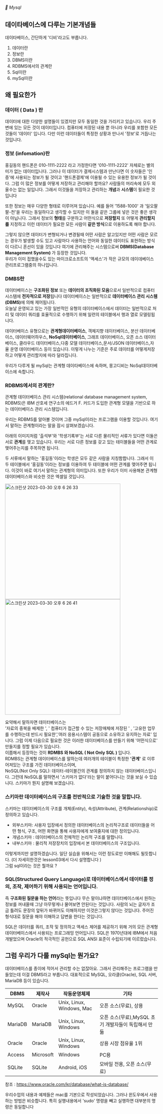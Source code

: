 ###### :cactus:  Mysql

## 데이타베이스에 다루는 기본개념들
데이타베이스, 간단하게 '디비'라고도 부릅니다. 
1. 데이터란
2. 정보란
3. DBMS이란
4. RDBMS에서의 관계란
5. Sql이란
6. mySql이란

## 왜 필요한가 
### 데이터 ( Data ) 란 
데이터에 대한 다양한 설명들이 있겠지만 모두 동일한 것을 가리키고 있습니다. 우리 주변에 있는 모든 것이 데이터입니다. 컴퓨터에 저장된 내용 뿐 아니라 우리를 포함한 모든 것들이 '데이터' 입니다. 다만 이런 데이터들이 특정한 상황과 만나서 '정보'로 거듭나는 것입니다. 
### 정보 (infomation)란  
홍길동의 핸드폰은 010-1111-2222 라고 가정한다면 '010-1111-2222' 자체로는 별의미가 없는 데이터입니다. 그러나 이 데이터가 결제시스템과 만난다면 이 숫자들은 '인증'에 사용되는 정보가 될 것이고 '핸드폰결제'에 이용될 수 있는 유용한 정보가 될 것이다. 
그럼 이 많은 정보를 어떻게 저장하고 관리해야 할까요?  사람들의 머리속에 모두 외울수는 없는 일입니다. 
그래서 이것들을 저장하고 관리하는 <b>개념</b>과 <b>시스템</b>이 필요한 것입니다    


또한 정보는 매우 다양한 형태로 이루어져 있습니다. 예를 들어 '1588-1000' 과 '일오팔팔-천'을 우리는 동일하다고 생각할 수 있지만 이 둘을 같은 그룹에 넣은 것은 좋은 생각이 아닙니다. 그래서 정보의 <b>형태</b>를 구분하고 어떤식으로 <b>저장할지</b> 또 어떻게 <b>관리할지를</b> 지정하고 이런 데이터가 필요한 모든 사람이 <b>같은 방식</b>으로 이용하도록 해야 합니다.    


그렇지 않으면 데이터가 변형되거나 변경될때 어떤 사람은 알고있지만 어떤 사람은 모르는 경우가 발생할 수도 있고 사람마다 사용하는 언어와 동일한 데이터도 표현하는 방식이 다르니 혼선이 있을 것입니다 여기에 관리해주는 시스템으로써 <b>DBMS(Database Management System) </b>가 등장한 것입니다.   
우리가 이미 접했을수도 있는 마이크로소프트의 '액세스'가 작은 규모의 데이데베이스 관리프로그램중의 하나입니다. 

### DMBS란
데이터베이스는 <b>구조화된 정보</b> 또는 <b>데이터의 조직화된 모음</b>으로서 일반적으로 컴퓨터 시스템에 <b>전자적으로 저장</b>됩니다 데이터베이스는 일반적으로 <b>데이터베이스 관리 시스템(DBMS)</b>에 의해 제어됩니다.   
오늘날 운영되고 있는 가장 일반적인 유형의 데이터베이스에서 데이터는 일반적으로 처리 및 데이터 쿼리를 효율적으로 수행하기 위해 일련의 테이블에서 행과 열로 모델링됩니다.    

데이터베이스 유형으로는 <b>관계형데이터베이스</b>, 객체지향 데이터베이스, 분산 데이터베이스, 데이터웨어하우스, <b>NoSql데이터베이스</b>, 그래프 데이터베이스, 오픈 소스 데이터베이스, 클라우드 데이터베이스,다중 모델 데이터베이스,문서/JSON 데이터베이스,자율 운영 데이터베이스 등이 있습니다. 이렇게 나누는 기준은 주로 데이터를 어떻게저장하고 어떻게 관리할지에 따라 달라집니다.      

우리가 다루게 될 mySql는 관계형 데이타베이스에 속하며, 몽고디비는 NoSql데이터베이스에 속합니다.  


### RDBMS에서의 관계란?
관계형 데이터베이스 관리 시스템(relational database management system, RDBMS)은 IBM 산호세 연구소의 에드거 F. 커드가 도입한 관계형 모델을 기반으로 하는 데이터베이스 관리 시스템입니다. 

우리는 RDBMS를 알아볼 것이며 그중 mySql이라는 프로그램을 이용할 것입니다.  여기서 말하는  관계형이라는 말을 잠시 살펴보겠습니다.   

아래의 이미지처럼 '출석부'와 '학생기록부'는 서로 다른 물리적인 서류가 있다면 이둘은 서로 <b>관계</b>를 맺고 있습니다.  우리는 서로 다른 정보를 갖고 있는 테이블들을 어떤 관계로 맺어주는지를 주목하면 됩니다. 

두 서류에서 말하는 '홍길동'이라는 학생은 모두 같은 사람을 지칭함합니다. 그래서 이 두 테이블에서 '홍길동'이라는 정보를 이용하여 두 테이블에 어떤 관계를 맺어주면 됩니다. 이것이 바로 여기서 말하는 관계형의 의미입니다.  또한 우리가 이미 사용해본 관계형 데이터베이스와 비슷한 것은 엑셀일 것입니다.   

 <img width="380" alt="스크린샷 2023-03-30 오후 6 26 33" src="https://user-images.githubusercontent.com/48478079/228792387-188f8c0e-f71a-4f17-bbd3-c2189dafb193.png">   
 <img width="380" alt="스크린샷 2023-03-30 오후 6 26 41" src="https://user-images.githubusercontent.com/48478079/228793347-80cabc42-c67a-4781-9675-4307f30b5496.png">

요약해서 말하자면 데이터베이스는  
'자료의 중복을 배제한 ', ' 컴퓨터가 접근할 수 있는 저장매체에 저장된 ' , '고유한 업무를 수행하는데 반드시 필요한','여러 응용시스템이 공동으로 소유하고 유지하는 자료' 입니다. 
그럼 이제 다음으로 필요한 것은 이러한 데이터베이스를 만들기 위해 '어떤식으로' 만들지를 정할 필요가 있습니다.  
이쯤해서 등장하는 것이 <b>RDMBS 와 NoSQL ( Not Only SQL ) </b>입니다.  
RDMBS는 관계형 데이터베이스를 말하는데 여러개의 테이블이 특정한 <b>'관계'</b> 로 이루어져있는 구조를 가진 데이터베이스이며,   
NoSQL(Not Only SQL): 데이터-테이블간의 관계를 정의하지 않는 데이터베이스입니다. 
그런데 NoSQL를 말하면서 '스키마가 없다'라는 말이 붙어다니는 것을 보실 수 있습니다. 스키마가 뭔지 설명해 보겠습니다. 
### 스키마란 데이터베이스의 구조를 전반적으로 기술한 것을 말합니다.
스키마는 데이터베이스의 구조를 개체(Entity), 속성(Attribute), 관계(Relationship)로 정의하고 있습니다. 
- 외부스키마: 사용자 입장에서 정의한 데이터베이스의 논리적구조로 데이터들을 어떤 형식, 구조, 어떤 화면을 통해 사용자에게 보여줄지에 대한 정의입니다. 
- 개념스키마 : 데이터베이스의 전체적인 논리적 구조를 말합니다.
- 내부스키마 : 물리적 저장장치의 입장에서 본 데이터베이스의 구조입니다.     

이렇게까지만 설명하겠습니다.   일단 실습을 위해서는 이런 정도로만 이해해도 될듯합니다. (더 자세히한것은 lesson03에서 다시 설명합니다 )   
그럼 sql이라는 것은 뭘까요 ?    
### SQL(Structured Query Language)로 데이터베이스에서 데이터를 정의, 조작, 제어하기 위해 사용되는 언어입니다.   
즉 <b>구조화된 질문을 하는 언어</b>라는 뜻입니다 무슨 말이냐하면 데이터베이스에서 원하는 정보를 꺼내올때 그냥 아무렇게나 물어보면 안된다는 것입니다. 사람의 뇌는 글자가 조금 틀려도 문장의 앞뒤가 바뀌어도 이해하지만 이것은그렇지 않다는 것입니다. 주어진 형식대로 질문을 해야 이해하고 답변을 한다는 것입니다. 

SQL은 데이터를 쿼리, 조작 및 정의하고 액세스 제어를 제공하기 위해 거의 모든 관계형 데이터베이스에서 사용되는 프로그래밍 언어입니다. SQL은 1970년대에 IBM에서 처음 개발었으며 Oracle의 적극적인 공헌으로 SQL ANSI 표준이 수립되기에 이르렀습니다.

## 그럼 우리가 다룰  mySql는 뭔가요?
데이터베이스를 종이에 적어서 관리할 수는 없잖아요. 그래서 관리해주는 프로그램을 만들었는데 이걸 DBMS라고 부릅니다. 
대표적으로 MySQL, 오라클(Oracle), SQL 서버, MariaDB 등이 있습니다.    

| DBMS|	제작사|	작동운영체제	| 기타 |
|----|---|---|---|
| MySQL	|Oracle	|Unix, Linux, Windows, Mac	|오픈 소스(무료), 상용|
| MariaDB|MariaDB	 |Unix, Linux, Windows	|오픈 소스(무료),MySQL 초기 개발자들이 독립해서 만듦|
|Oracle|	Oracle	|Unix, Linux, Windows|	상용 시장 점유율 1위|
| Access |	Microsoft|	Windows	|PC용|
| SQLite	|SQLite	|Android, iOS	|모바일 전용, 오픈 소스(무료)|



참조 : https://www.oracle.com/kr/database/what-is-database/    

우리수업의 내용과 예제들은 mac를 기본으로 작성되었습니다. 그러나 윈도우에서 사용하는 방법은 비슷합니다. 특히 실행내용에서 'sudo' 명령을 빼고 실행하면 대부분의 명령은 동일합니다 

